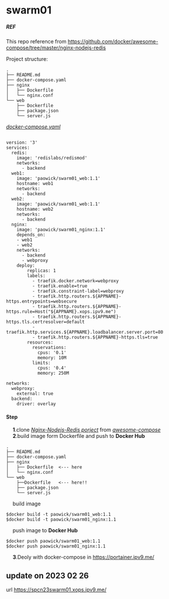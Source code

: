 # swarm01

##### REF
This repo reference from https://github.com/docker/awesome-compose/tree/master/nginx-nodejs-redis

Project structure:
```
.
├── README.md
├── docker-compose.yaml
├── nginx
│   ├── Dockerfile
│   └── nginx.conf
└── web
    ├── Dockerfile
    ├── package.json
    └── server.js
```
[_docker-compose.yaml_](docker-compose.yaml)
```

version: '3'
services:
  redis:
    image: 'redislabs/redismod'
    networks:
      - backend
  web1:
    image: 'paowick/swarm01_web:1.1'
    hostname: web1
    networks:
      - backend
  web2:
    image: 'paowick/swarm01_web:1.1'
    hostname: web2
    networks:
      - backend
  nginx:
    image: 'paowick/swarm01_nginx:1.1'
    depends_on:
    - web1
    - web2
    networks:
      - backend
      - webproxy
    deploy:
        replicas: 1
        labels:
          - traefik.docker.network=webproxy
          - traefik.enable=true
          - traefik.constraint-label=webproxy
          - traefik.http.routers.${APPNAME}-https.entrypoints=websecure
          - traefik.http.routers.${APPNAME}-https.rule=Host("${APPNAME}.xops.ipv9.me")
          - traefik.http.routers.${APPNAME}-https.tls.certresolver=default
          - traefik.http.services.${APPNAME}.loadbalancer.server.port=80
          - traefik.http.routers.${APPNAME}-https.tls=true
        resources:
          reservations:
            cpus: '0.1'
            memory: 10M
          limits:
            cpus: '0.4'
            memory: 250M

networks:
  webproxy:
    external: true
  backend:
    driver: overlay
```

#### Step

&emsp; **1**.clone <ins>*Nginx-Nodejs-Redis porject*</ins> from <ins>*awesome-compose*</ins>\
&emsp; **2**.build image form Dockerfile and push to **Docker Hub**
```
.
├── README.md
├── docker-compose.yaml
├── nginx
│   ├── Dockerfile  <--- here
│   └── nginx.conf
└── web
    ├──Dockerfile   <--- here!!
    ├── package.json
    └── server.js
```
&emsp; build image
```
$docker build -t paowick/swarm01_web:1.1 
$docker build -t paowick/swarm01_nginx:1.1
```
&emsp; push image to **Docker Hub**
```
$docker push paowick/swarm01_web:1.1
$docker push paowick/swarm01_nginx:1.1
```
&emsp; **3**.Deoly with docker-compose in https://portainer.ipv9.me/

## update on 2023 02 26
url https://spcn23swarm01.xops.ipv9.me/